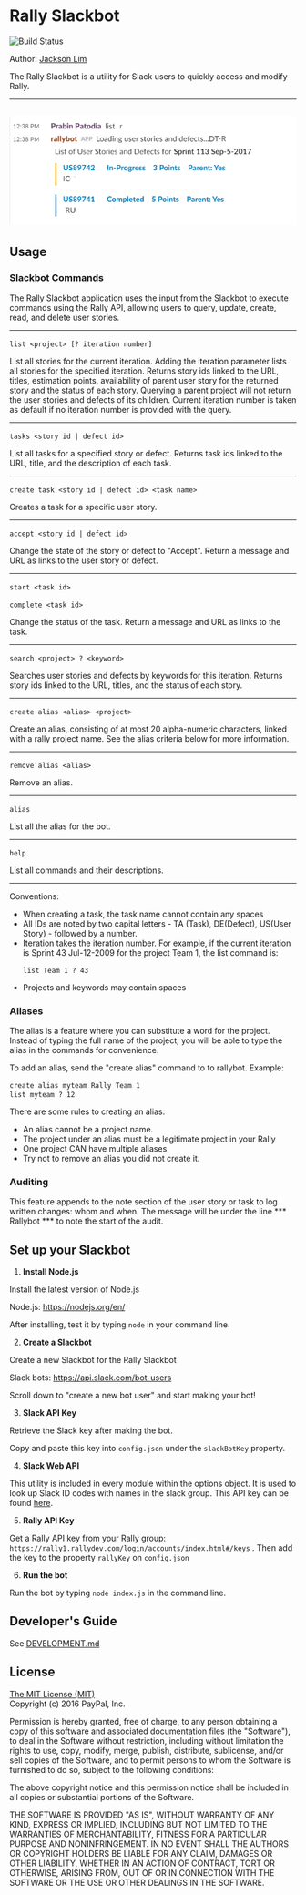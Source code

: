 # Rally Slackbot
![Build Status](https://travis-ci.org/paypal/rallyslack.svg?branch=master)

Author: [Jackson Lim](https://github.com/Xerxous)

The Rally Slackbot is a utility for Slack users to quickly access and modify Rally.


-----
![demo screenshot](docs/demo-screenshot.png)
-----

## Usage

### Slackbot Commands

The Rally Slackbot application uses the input from the Slackbot to execute commands using the Rally API, allowing users to query, update, create, read, and delete user stories.

-----

`list <project> [? iteration number]`

List all stories for the current iteration. Adding the iteration parameter lists all stories for the specified iteration. Returns story ids linked to the URL, titles, estimation points, availability of parent user story for the returned story and the status of each story. Querying a parent project will not return the user stories and defects of its children. Current iteration number is taken as default if no iteration number is provided with the query. 

-----

`tasks <story id | defect id>`

List all tasks for a specified story or defect. Returns task ids linked to the URL, title, and the description of each task.

-----

`create task <story id | defect id> <task name>`

Creates a task for a specific user story.

-----

`accept <story id | defect id>`

Change the state of the story or defect to "Accept". Return a message and URL as links to the user story or defect.

-----

`start <task id>`

`complete <task id>`

Change the status of the task. Return a message and URL as links to the task.

-----

`search <project> ? <keyword>`

Searches user stories and defects by keywords for this iteration. Returns story ids linked to the URL, titles, and the status of each story.

-----

`create alias <alias> <project>`

Create an alias, consisting of at most 20 alpha-numeric characters, linked with a rally project name. See the alias criteria below for more information.

-----

`remove alias <alias>`

Remove an alias.

-----

`alias`

List all the alias for the bot.

-----

`help`

List all commands and their descriptions.

-----

Conventions:

- When creating a task, the task name cannot contain any spaces
- All IDs are noted by two capital letters - TA (Task), DE(Defect), US(User Story) - followed by a number.
- Iteration takes the iteration number. For example, if the current iteration is Sprint 43 Jul-12-2009 for the project Team 1, the list command is:
  ```
  list Team 1 ? 43
  ```
- Projects and keywords may contain spaces

### Aliases

The alias is a feature where you can substitute a word for the project. Instead of typing the full name of the project, you will be able to type the alias in the commands for convenience.

To add an alias, send the "create alias" command to to rallybot. Example:
```
create alias myteam Rally Team 1
list myteam ? 12
```

There are some rules to creating an alias:

- An alias cannot be a project name.
- The project under an alias must be a legitimate project in your Rally
- One project CAN have multiple aliases
- Try not to remove an alias you did not create it.

### Auditing

This feature appends to the note section of the user story or task to log written changes: whom and when. The message will be under the line *** Rallybot *** to note the start of the audit.



## Set up your Slackbot

1. **Install Node.js**

  Install the latest version of Node.js

  Node.js: https://nodejs.org/en/

  After installing, test it by typing `node` in your command line.

2. **Create a Slackbot**

  Create a new Slackbot for the Rally Slackbot

  Slack bots: https://api.slack.com/bot-users

  Scroll down to "create a new bot user" and start making your bot!

3. **Slack API Key**

  Retrieve the Slack key after making the bot.

  Copy and paste this key into `config.json` under the `slackBotKey` property.

4. **Slack Web API**

  This utility is included in every module within the options object. It is used to look up Slack ID codes with names in the slack group. This API key can be found [here](https://api.slack.com/web).

5. **Rally API Key**

  Get a Rally API key from your Rally group: `https://rally1.rallydev.com/login/accounts/index.html#/keys` . Then add the key to the property `rallyKey` on `config.json`

6. **Run the bot**

  Run the bot by typing `node index.js` in the command line.


## Developer's Guide

See [DEVELOPMENT.md](docs/DEVELOPMENT.md)

## License

[The MIT License (MIT)](LICENSE.md)  
Copyright (c) 2016 PayPal, Inc.

Permission is hereby granted, free of charge, to any person obtaining a copy of this software and associated documentation files (the "Software"), to deal in the Software without restriction, including without limitation the rights to use, copy, modify, merge, publish, distribute, sublicense, and/or sell copies of the Software, and to permit persons to whom the Software is furnished to do so, subject to the following conditions:

The above copyright notice and this permission notice shall be included in all copies or substantial portions of the Software.

THE SOFTWARE IS PROVIDED "AS IS", WITHOUT WARRANTY OF ANY KIND, EXPRESS OR IMPLIED, INCLUDING BUT NOT LIMITED TO THE WARRANTIES OF MERCHANTABILITY, FITNESS FOR A PARTICULAR PURPOSE AND NONINFRINGEMENT. IN NO EVENT SHALL THE AUTHORS OR COPYRIGHT HOLDERS BE LIABLE FOR ANY CLAIM, DAMAGES OR OTHER LIABILITY, WHETHER IN AN ACTION OF CONTRACT, TORT OR OTHERWISE, ARISING FROM, OUT OF OR IN CONNECTION WITH THE SOFTWARE OR THE USE OR OTHER DEALINGS IN THE SOFTWARE.

